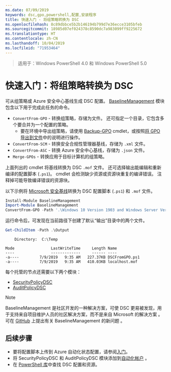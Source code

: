 ```yaml
---
ms.date: 07/09/2019
keywords: dsc,gpo,powershell,配置,安装程序
title: 快速入门 - 将组策略转换为 DSC
ms.openlocfilehash: 8c89dbbce5b2b146194b799d7e36ecce3105bfeb
ms.sourcegitcommit: 18985d07ef024378c8590dc7a983099ff9225672
ms.translationtype: HT
ms.contentlocale: zh-CN
ms.lasthandoff: 10/04/2019
ms.locfileid: "71953464"
---
```

> 适用于：Windows PowerShell 4.0 和 Windows PowerShell 5.0

# <a name="quickstart-convert-group-policy-into-dsc"></a>快速入门：将组策略转换为 DSC

可从组策略或 Azure 安全中心基线生成 DSC 配置。 [BaselineManagement](https://www.powershellgallery.com/packages/BaselineManagement) 模块包含以下用于完成此任务的命令。

- `ConvertFrom-GPO` - 转换组策略，存储为文件。 还可指定一个目录，它包含多个要合并为一个配置的策略。
  - 要在环境中导出组策略，请使用 [Backup-GPO](/powershell/module/grouppolicy/backup-gpo?view=win10-ps) cmdlet，或按照[将 GPO 导出到文件](/microsoft-desktop-optimization-pack/agpm/export-a-gpo-to-a-file)中的说明进行操作。
- `ConvertFrom-SCM` - 转换安全合规性管理器基线，存储为 `.xml` 文件。
- `ConvertFrom-ASC` - 转换 Azure 安全中心基线，存储为 `.json` 文件。
- `Merge-GPOs` - 转换应用于目标计算机的组策略。

上面列出的 cmdlet 将基线转换为 DSC `.mof` 文件。 还可选择输出能编辑和重新编译的配置脚本 (`.ps1`)。 cmdlet 会检测缺少资源或资源块重复的编译错误。 注释掉可能导致编译错误的资源块。

以下示例将 [Microsoft 安全基线](https://www.microsoft.com/en-us/download/details.aspx?id=55319)转换为 DSC 配置脚本 (`.ps1`) 和 `.mof` 文件。

```powershell
Install-Module BaselineManagement
Import-Module BaselineManagement
ConvertFrom-GPO -Path '.\Windows 10 Version 1903 and Windows Server Version 1903 Security Baseline\GPOs\' -OutputConfigurationScript
```

运行命令后，可发现在当前路径下创建了默认“输出”目录中的两个文件。

```powershell
Get-ChildItem -Path .\Output
```

```Output
    Directory:  C:\Temp

Mode                LastWriteTime     Length Name
----                -------------     ------ ----
-a----         7/9/2019   9:35 AM   227.37KB DSCFromGPO.ps1
-a----         7/9/2019   9:35 AM   410.03KB localhost.mof
```

每个托管的节点还需要以下两个模块：

- [SecurityPolicyDSC](https://www.powershellgallery.com/packages/SecurityPolicyDsc)
- [AuditPolicyDSC](https://www.powershellgallery.com/packages/AuditPolicyDsc)

> [!NOTE]
> BaselineManagement 是社区开发的一种解决方案，可使 DSC 更易被发现，用于支持来自项目维护人员的社区解决方案，而不是来自 Microsoft 的解决方案  。 可在 [GitHub](https://github.com/microsoft/BaselineManagement) 上提出有关 BaselineManagement 的新问题  。

## <a name="next-steps"></a>后续步骤

- 要将配置脚本上传到 Azure 自动化状态配置，请参阅[入门](/automation/automation-dsc-getting-started#importing-a-configuration-into-azure-automation)。
- 将 SecurityPolicyDSC 和 AuditPolicyDSC 模块添加到[自动化帐户](/azure/automation/shared-resources/modules)   。
- 在 [PowerShell 库](https://www.powershellgallery.com/)中查找 DSC 配置和资源。
